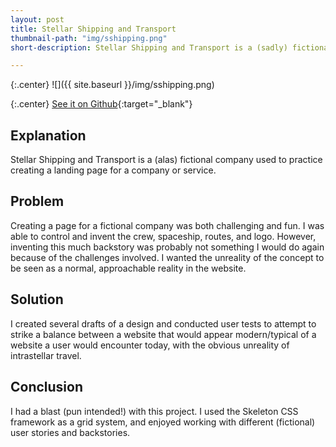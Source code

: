 ```yaml
---
layout: post
title: Stellar Shipping and Transport
thumbnail-path: "img/sshipping.png" 
short-description: Stellar Shipping and Transport is a (sadly) fictional company. UX/UI Design work. HTML/CSS/Skeleton

---
```


{:.center}
![]({{ site.baseurl }}/img/sshipping.png)

{:.center}
[See it on Github](http://saraguittarclark.github.io/product_showcase/){:target="_blank"}

## Explanation

Stellar Shipping and Transport is a (alas) fictional company used to practice creating a landing page for a company or service. 

## Problem

Creating a page for a fictional company was both challenging and fun. I was able to control and invent the crew, spaceship, routes, and logo. However, inventing this much backstory was probably not something I would do again because of the challenges involved. I wanted the unreality of the concept to be seen as a normal, approachable reality in the website.

## Solution

I created several drafts of a design and conducted user tests to attempt to strike a balance between a website that would appear modern/typical of a website a user would encounter today, with the obvious unreality of intrastellar travel.

## Conclusion

I had a blast (pun intended!) with this project. I used the Skeleton CSS framework as a grid system, and enjoyed working with different (fictional) user stories and backstories. 